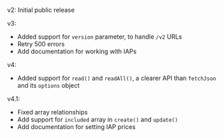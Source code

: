 v2: Initial public release

v3:
* Added support for `version` parameter, to handle `/v2` URLs
* Retry 500 errors
* Add documentation for working with IAPs

v4:
* Added support for `read()` and `readAll()`, a clearer API than `fetchJson` and its `options` object

v4.1:
* Fixed array relationships
* Add support for `included` array in `create()` and `update()`
* Add documentation for setting IAP prices